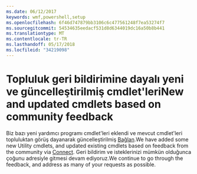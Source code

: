 ```yaml
---
ms.date: 06/12/2017
keywords: wmf,powershell,setup
ms.openlocfilehash: 6f46d747879bb3106c6c477561248f7ea53274f7
ms.sourcegitcommit: 54534635eedacf531d8d6344019dc16a50b8b441
ms.translationtype: MT
ms.contentlocale: tr-TR
ms.lasthandoff: 05/17/2018
ms.locfileid: "34219098"
---
```

# <a name="new-and-updated-cmdlets-based-on-community-feedback"></a><span data-ttu-id="c4a4c-102">Topluluk geri bildirimine dayalı yeni ve güncelleştirilmiş cmdlet'leri</span><span class="sxs-lookup"><span data-stu-id="c4a4c-102">New and updated cmdlets based on community feedback</span></span>
<span data-ttu-id="c4a4c-103">Biz bazı yeni yardımcı programı cmdlet'leri eklendi ve mevcut cmdlet'leri topluluktan görüş dayanarak güncelleştirilmiş [Bağlan](https://connect.microsoft.com/powershell).</span><span class="sxs-lookup"><span data-stu-id="c4a4c-103">We have added some new Utility cmdlets, and updated existing cmdlets based on feedback from the community via [Connect](https://connect.microsoft.com/powershell).</span></span> <span data-ttu-id="c4a4c-104">Geri bildirim ve isteklerinizi mümkün olduğunca çoğunu adresiyle gitmesi devam ediyoruz.</span><span class="sxs-lookup"><span data-stu-id="c4a4c-104">We continue to go through the feedback, and address as many of your requests as possible.</span></span>

